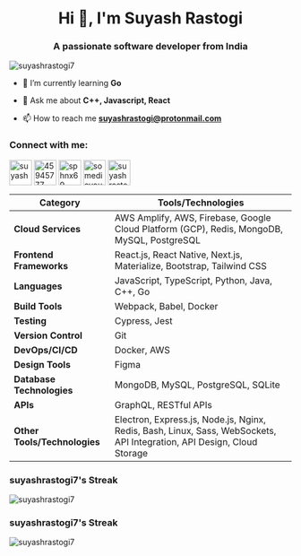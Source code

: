 <h1 align="center">Hi 👋, I'm Suyash Rastogi</h1>
<h3 align="center">A passionate software developer from India</h3>

<p align="left"> <img src="https://komarev.com/ghpvc/?username=suyashrastogi7&label=Profile%45views&color=0e75b6&style=flat" alt="suyashrastogi7" /> </p>

- 🌱 I’m currently learning **Go**

- 💬 Ask me about **C++, Javascript, React**

- 📫 How to reach me **suyashrastogi@protonmail.com**

<h3 align="left">Connect with me:</h3>
<p align="left">
<a href="https://linkedin.com/in/suyash-rastogi" target="blank"><img align="center" src="https://raw.githubusercontent.com/rahuldkjain/github-profile-readme-generator/master/src/images/icons/Social/linked-in-alt.svg" alt="suyash-rastogi" height="45" width="40" /></a>
<a href="https://stackoverflow.com/users/45945777" target="blank"><img align="center" src="https://raw.githubusercontent.com/rahuldkjain/github-profile-readme-generator/master/src/images/icons/Social/stack-overflow.svg" alt="45945777" height="45" width="40" /></a>
<a style="background-color: white" href="https://www.codechef.com/users/sphnx69" target="blank"><img align="center" style="background-color: white" src="https://cdn.jsdelivr.net/npm/simple-icons@3.1.0/icons/codechef.svg" alt="sphnx69" height="45" width="40" /></a>
<a href="https://codeforces.com/profile/somedieyoung" target="blank"><img align="center" src="https://raw.githubusercontent.com/rahuldkjain/github-profile-readme-generator/master/src/images/icons/Social/codeforces.svg" alt="somedieyoung" height="45" width="40" /></a>
<a href="https://www.leetcode.com/suyashrastogi7" target="blank"><img align="center" src="https://raw.githubusercontent.com/rahuldkjain/github-profile-readme-generator/master/src/images/icons/Social/leet-code.svg" alt="suyashrastogi7" height="45" width="40" /></a>
</p>

| **Category**             | **Tools/Technologies**                                                                                                                   |
|--------------------------|------------------------------------------------------------------------------------------------------------------------------------------|
| **Cloud Services**        | AWS Amplify, AWS, Firebase, Google Cloud Platform (GCP), Redis, MongoDB, MySQL, PostgreSQL                                               |
| **Frontend Frameworks**   | React.js, React Native, Next.js, Materialize, Bootstrap, Tailwind CSS                                                                    |
| **Languages**             | JavaScript, TypeScript, Python, Java, C++, Go                                                                                            |
| **Build Tools**           | Webpack, Babel, Docker                                                                                                                   |
| **Testing**               | Cypress, Jest                                                                                                                            |
| **Version Control**       | Git                                                                                                                                      |
| **DevOps/CI/CD**          | Docker, AWS                                                                                                                              |
| **Design Tools**          | Figma                                                                                                                                    |
| **Database Technologies** | MongoDB, MySQL, PostgreSQL, SQLite                                                                                                       |
| **APIs**                  | GraphQL, RESTful APIs                                                                                                                    |
| **Other Tools/Technologies** | Electron, Express.js, Node.js, Nginx, Redis, Bash, Linux, Sass, WebSockets, API Integration, API Design, Cloud Storage                   |


<h3>suyashrastogi7's Streak</h3>
<p><img align="center" src="https://github-readme-stats.vercel.app/api/top-langs?username=suyashrastogi7&show_icons=true&locale=en&layout=compact&theme=dracula&hide_border=true" alt="suyashrastogi7" /></p>

<h3>suyashrastogi7's Streak</h3>
<p><img align="center" src="https://github-readme-streak-stats.herokuapp.com/?user=suyashrastogi7&theme=dracula&hide_border=true" alt="suyashrastogi7" /></p>

